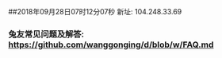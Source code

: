 ##2018年09月28日07时12分07秒 新址: 104.248.33.69
### 兔友常见问题及解答: https://github.com/wanggonging/d/blob/w/FAQ.md
